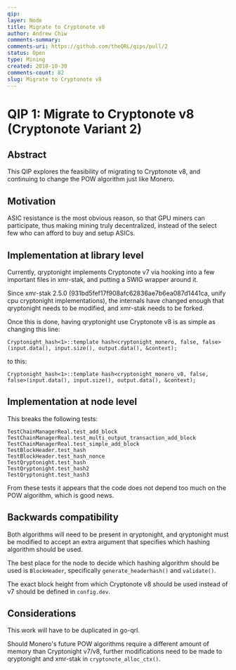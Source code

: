 ```yaml
---
qip: 
layer: Node
title: Migrate to Cryptonote v8
author: Andrew Chiw
comments-summary: 
comments-uri: https://github.com/theQRL/qips/pull/2
status: Open
type: Mining
created: 2018-10-30
comments-count: 82
slug: Migrate to Cryptonote v8
---
```


# QIP 1: Migrate to Cryptonote v8 (Cryptonote Variant 2)

## Abstract
This QIP explores the feasibility of migrating to Cryptonote v8, and continuing to change the POW algorithm just like Monero.

## Motivation
ASIC resistance is the most obvious reason, so that GPU miners can participate, thus making mining truly decentralized, instead of the select few who can afford to buy and setup ASICs.

## Implementation at library level
Currently, qryptonight implements Cryptonote v7 via hooking into a few important files in xmr-stak, and putting a SWIG wrapper around it.

Since xmr-stak 2.5.0 (931bd5fef17f908afc62836ae7b6ea087d1441ca, unify cpu cryptonight implementations), the internals have changed enough that qryptonight needs to be modified, and xmr-stak needs to be forked.

Once this is done, having qryptonight use Cryptonote v8 is as simple as changing this line:

```
Cryptonight_hash<1>::template hash<cryptonight_monero, false, false>(input.data(), input.size(), output.data(), &context);
```

to this:
```
Cryptonight_hash<1>::template hash<cryptonight_monero_v8, false, false>(input.data(), input.size(), output.data(), &context);
```

## Implementation at node level
This breaks the following tests:

```
TestChainManagerReal.test_add_block
TestChainManagerReal.test_multi_output_transaction_add_block
TestChainManagerReal.test_simple_add_block
TestBlockHeader.test_hash
TestBlockHeader.test_hash_nonce
TestQryptonight.test_hash
TestQryptonight.test_hash2
TestQryptonight.test_hash3
```

From these tests it appears that the code does not depend too much on the POW algorithm, which is good news.

## Backwards compatibility
Both algorithms will need to be present in qryptonight, and qryptonight must be modified to accept an extra argument that specifies which hashing algorithm should be used.

The best place for the node to decide which hashing algorithm should be used  is `BlockHeader`, specifically `generate_headerhash()` and `validate()`.

The exact block height from which Cryptonote v8 should be used instead of v7 should be defined in `config.dev`.

## Considerations
This work will have to be duplicated in go-qrl.

Should Monero's future POW algorithms require a different amount of memory than Cryptonight v7/v8, further modifications need to be made to qryptonight and xmr-stak in `cryptonote_alloc_ctx()`.
